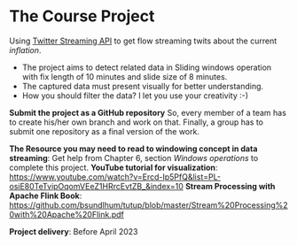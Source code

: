 # The Course Project

Using [Twitter Streaming API](https://nightlies.apache.org/flink/flink-docs-release-1.13/docs/connectors/datastream/twitter/) 
to get flow streaming twits about the current _inflation_.

- The project aims to detect related data in Sliding windows operation with fix length of 10 minutes and slide size of 8 minutes.
- The captured data must present visually for better understanding.
- How you should filter the data? I let you use your creativity :-)

**Submit the project as a GitHub repository**
So, every member of a team has to create his/her own branch and work on that.
Finally, a group has to submit one repository as a final version of the work.

**The Resource you may need to read to windowing concept in data streaming**: Get help from Chapter 6, section _Windows operations_ to complete this project.
**YouTube tutorial for visualization**: https://www.youtube.com/watch?v=Ercd-Ip5PfQ&list=PL-osiE80TeTvipOqomVEeZ1HRrcEvtZB_&index=10
**Stream Processing with Apache Flink Book**: https://github.com/bsundlhum/tutup/blob/master/Stream%20Processing%20with%20Apache%20Flink.pdf

**Project delivery**: Before April 2023


